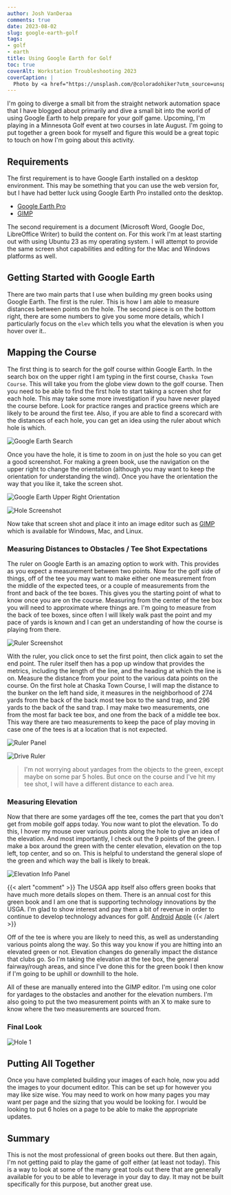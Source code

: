 ```yaml
---
author: Josh VanDeraa
comments: true
date: 2023-08-02
slug: google-earth-golf
tags:
- golf
- earth
title: Using Google Earth for Golf
toc: true
coverAlt: Workstation Troubleshooting 2023
coverCaption: |
  Photo by <a href="https://unsplash.com/@coloradohiker?utm_source=unsplash&utm_medium=referral&utm_content=creditCopyText">Allan Nygren</a> on <a href="https://unsplash.com/photos/-xvKQuNtOhI?utm_source=unsplash&utm_medium=referral&utm_content=creditCopyText">Unsplash</a>
---
```


I'm going to diverge a small bit from the straight network automation space that I have blogged about primarily and dive a small bit into the world of using Google Earth to help prepare for your golf game. Upcoming, I'm playing in a Minnesota Golf event at two courses in late August. I'm going to put together a green book for myself and figure this would be a great topic to touch on how I'm going about this activity.

## Requirements

The first requirement is to have Google Earth installed on a desktop environment. This may be something that you can use the web version for, but I have had better luck using Google Earth Pro installed onto the desktop.

- [Google Earth Pro](https://www.google.com/earth/versions/)  
- [GIMP](https://www.gimp.org/downloads/)

The second requirement is a document (Microsoft Word, Google Doc, LibreOffice Writer) to build the content on. For this work I'm at least starting out with using Ubuntu 23 as my operating system. I will attempt to provide the same screen shot capabilities and editing for the Mac and Windows platforms as well.

## Getting Started with Google Earth

There are two main parts that I use when building my green books using Google Earth. The first is the ruler. This is how I am able to measure distances between points on the hole. The second piece is on the bottom right, there are some numbers to give you some more details, which I particularly focus on the `elev` which tells you what the elevation is when you hover over it..

## Mapping the Course

The first thing is to search for the golf course within Google Earth. In the search box on the upper right I am typing in the first course, `Chaska Town Course`. This will take you from the globe view down to the golf course. Then you need to be able to find the first hole to start taking a screen shot for each hole. This may take some more investigation if you have never played the course before. Look for practice ranges and practice greens which are likely to be around the first tee. Also, if you are able to find a scorecard with the distances of each hole, you can get an idea using the ruler about which hole is which.

![Google Earth Search](earth_search.png)

Once you have the hole, it is time to zoom in on just the hole so you can get a good screenshot. For making a green book, use the navigation on the upper right to change the orientation (although you may want to keep the orientation for understanding the wind). Once you have the orientation the way that you like it, take the screen shot.

![Google Earth Upper Right Orientation](navigation_upper_right.png)

![Hole Screenshot](hole_screenshot.png)

Now take that screen shot and place it into an image editor such as [GIMP](https://www.gimp.org/) which is available for Windows, Mac, and Linux. 

### Measuring Distances to Obstacles / Tee Shot Expectations

The ruler on Google Earth is an amazing option to work with. This provides as you expect a measurement between two points. Now for the golf side of things, off of the tee you may want to make either one measurement from the middle of the expected tees, or a couple of measurements from the front and back of the tee boxes. This gives you the starting point of what to know once you are on the course. Measuring from the center of the tee box you will need to approximate where things are. I'm going to measure from the back of tee boxes, since often I will likely walk past the point and my pace of yards is known and I can get an understanding of how the course is playing from there.

![Ruler Screenshot](ruler_image.png)

With the ruler, you click once to set the first point, then click again to set the end point. The ruler itself then has a pop up window that provides the metrics, including the length of the line, and the heading at which the line is on. Measure the distance from your point to the various data points on the course. On the first hole at Chaska Town Course, I will map the distance to the bunker on the left hand side, it measures in the neighborhood of 274 yards from the back of the back most tee box to the sand trap, and 296 yards to the back of the sand trap. I may make two measurements, one from the most far back tee box, and one from the back of a middle tee box. This way there are two measurements to keep the pace of play moving in case one of the tees is at a location that is not expected.

![Ruler Panel](ruler_panel.png)

![Drive Ruler](drive_ruler.png)

> I'm not worrying about yardages from the objects to the green, except maybe on some par 5 holes. But once on the course and I've hit my tee shot, I will have a different distance to each area.

### Measuring Elevation

Now that there are some yardages off the tee, comes the part that you don't get from mobile golf apps today. You now want to plot the elevation. To do this, I hover my mouse over various points along the hole to give an idea of the elevation. And most importantly, I check out the 9 points of the green. I make a box around the green with the center elevation, elevation on the top left, top center, and so on. This is helpful to understand the general slope of the green and which way the ball is likely to break.

![Elevation Info Panel](elevation_info_panel.png)

{{< alert "comment" >}}
The USGA app itself also offers green books that have much more details slopes on them. There is an annual cost for this green book and I am one that is supporting technology innovations by the USGA. I'm glad to show interest and pay them a bit of revenue in order to continue to develop technology advances for golf. [Android](https://play.google.com/store/apps/details?id=com.advancedmobile.android.ghin&hl=en_US&gl=US) [Apple](https://apps.apple.com/us/app/ghin/id491796218)
{{< /alert >}}

Off of the tee is where you are likely to need this, as well as understanding various points along the way. So this way you know if you are hitting into an elevated green or not. Elevation changes do generally impact the distance that clubs go. So I'm taking the elevation at the tee box, the general fairway/rough areas, and since I've done this for the green book I then know if I'm going to be uphill or downhill to the hole.

All of these are manually entered into the GIMP editor. I'm using one color for yardages to the obstacles and another for the elevation numbers. I'm also going to put the two measurement points with an X to make sure to know where the two measurements are sourced from.

### Final Look

![Hole 1](hole1.png)

## Putting All Together

Once you have completed building your images of each hole, now you add the images to your document editor. This can be set up for however you may like size wise. You may need to work on how many pages you may want per page and the sizing that you would be looking for. I would be looking to put 6 holes on a page to be able to make the appropriate updates.

## Summary

This is not the most professional of green books out there. But then again, I'm not getting paid to play the game of golf either (at least not today). This is a way to look at some of the many great tools out there that are generally available for you to be able to leverage in your day to day. It may not be built specifically for this purpose, but another great use.